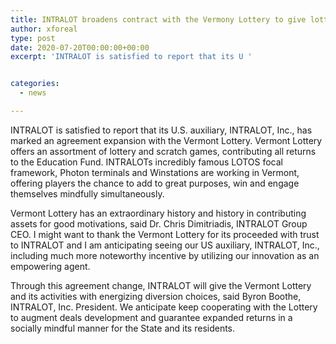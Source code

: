 ```yaml
---
title: INTRALOT broadens contract with the Vermony Lottery to give lottery arrangements and services
author: xforeal 
type: post
date: 2020-07-20T00:00:00+00:00
excerpt: 'INTRALOT is satisfied to report that its U '


categories:
  - news

---
```

INTRALOT is satisfied to report that its U.S. auxiliary, INTRALOT, Inc., has marked an agreement expansion with the Vermont Lottery. Vermont Lottery offers an assortment of lottery and scratch games, contributing all returns to the Education Fund. INTRALOTs incredibly famous LOTOS focal framework, Photon terminals and Winstations are working in Vermont, offering players the chance to add to great purposes, win and engage themselves mindfully simultaneously. 

Vermont Lottery has an extraordinary history and history in contributing assets for good motivations, said Dr. Chris Dimitriadis, INTRALOT Group CEO. I might want to thank the Vermont Lottery for its proceeded with trust to INTRALOT and I am anticipating seeing our US auxiliary, INTRALOT, Inc., including much more noteworthy incentive by utilizing our innovation as an empowering agent. 

Through this agreement change, INTRALOT will give the Vermont Lottery and its activities with energizing diversion choices, said Byron Boothe, INTRALOT, Inc. President. We anticipate keep cooperating with the Lottery to augment deals development and guarantee expanded returns in a socially mindful manner for the State and its residents.